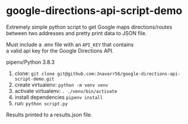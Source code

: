 # google-directions-api-script-demo

Extremely simple python script to get Google maps directions/routes between two addresses and pretty print data to JSON file.

Must include a .env file with an `API_KEY` that contains  
a valid api key for the Google Directions API.

pipenv/Python 3.8.3

1. clone: `git clone git@github.com:Jnavarr56/google-directions-api-script-demo.git`
2. create virtualenv: `python -m venv venv`
3. activate virtualenv: `. ./venv/bin/activate`
4. install dependencies `pipenv install`
5. run: `python script.py`

Results printed to a results.json file.
